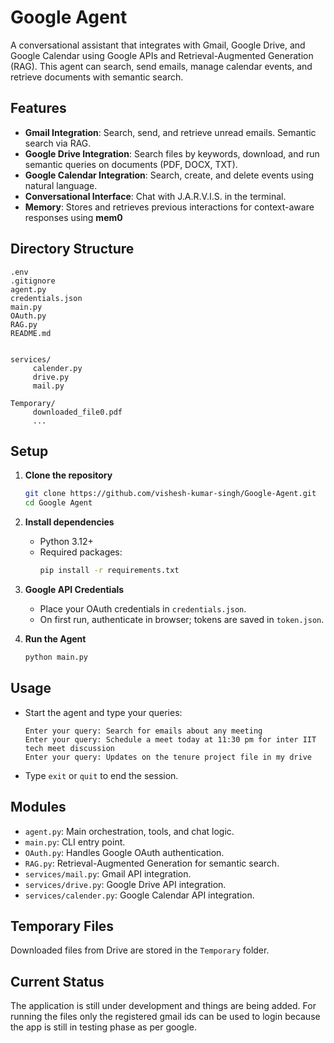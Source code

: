 # Google Agent 

A conversational assistant that integrates with Gmail, Google Drive, and Google Calendar using Google APIs and Retrieval-Augmented Generation (RAG). This agent can search, send emails, manage calendar events, and retrieve documents with semantic search.

## Features

- **Gmail Integration**: Search, send, and retrieve unread emails. Semantic search via RAG.
- **Google Drive Integration**: Search files by keywords, download, and run semantic queries on documents (PDF, DOCX, TXT).
- **Google Calendar Integration**: Search, create, and delete events using natural language.
- **Conversational Interface**: Chat with J.A.R.V.I.S. in the terminal.
- **Memory**: Stores and retrieves previous interactions for context-aware responses using **mem0**

## Directory Structure

```
.env
.gitignore
agent.py
credentials.json
main.py
OAuth.py
RAG.py
README.md


services/
	 calender.py
	 drive.py
	 mail.py

Temporary/
	 downloaded_file0.pdf
	 ...
```

## Setup

1. **Clone the repository**  
	```sh
	git clone https://github.com/vishesh-kumar-singh/Google-Agent.git
	cd Google Agent
	```

2. **Install dependencies**  
	- Python 3.12+
	- Required packages:
	  ```sh
	  pip install -r requirements.txt
	  ```

3. **Google API Credentials**  
	- Place your OAuth credentials in `credentials.json`.
	- On first run, authenticate in browser; tokens are saved in `token.json`.

4. **Run the Agent**  
	```sh
	python main.py
	```

## Usage

- Start the agent and type your queries:
  ```
  Enter your query: Search for emails about any meeting
  Enter your query: Schedule a meet today at 11:30 pm for inter IIT tech meet discussion
  Enter your query: Updates on the tenure project file in my drive
  ```

- Type `exit` or `quit` to end the session.

## Modules

- `agent.py`: Main orchestration, tools, and chat logic.
- `main.py`: CLI entry point.
- `OAuth.py`: Handles Google OAuth authentication.
- `RAG.py`: Retrieval-Augmented Generation for semantic search.
- `services/mail.py`: Gmail API integration.
- `services/drive.py`: Google Drive API integration.
- `services/calender.py`: Google Calendar API integration.

## Temporary Files

Downloaded files from Drive are stored in the `Temporary` folder.

## Current Status

The application is still under development and things are being added. For running the files only the registered gmail ids can be used to login because the app is still in testing phase as per google.
